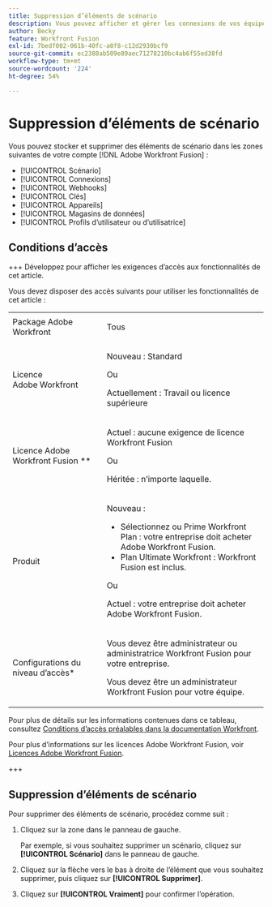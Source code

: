 ```yaml
---
title: Suppression d’éléments de scénario
description: Vous pouvez afficher et gérer les connexions de vos équipes dans la zone Connexions .
author: Becky
feature: Workfront Fusion
exl-id: 7bedf002-061b-40fc-a0f8-c12d2930bcf9
source-git-commit: ec2388ab509e89aec71278210bc4ab6f55ed38fd
workflow-type: tm+mt
source-wordcount: '224'
ht-degree: 54%

---
```


# Suppression d’éléments de scénario

Vous pouvez stocker et supprimer des éléments de scénario dans les zones suivantes de votre compte [!DNL Adobe Workfront Fusion] :

* [!UICONTROL Scénario]
* [!UICONTROL Connexions]
* [!UICONTROL Webhooks]
* [!UICONTROL Clés]
* [!UICONTROL Appareils]
* [!UICONTROL Magasins de données]
* [!UICONTROL Profils d’utilisateur ou d’utilisatrice]


## Conditions d’accès

+++ Développez pour afficher les exigences d’accès aux fonctionnalités de cet article.

Vous devez disposer des accès suivants pour utiliser les fonctionnalités de cet article :

<table style="table-layout:auto">
 <col> 
 <col> 
 <tbody> 
  <tr> 
   <td role="rowheader">Package Adobe Workfront 
   <td> <p>Tous</p> </td> 
  </tr> 
  <tr data-mc-conditions=""> 
   <td role="rowheader">Licence Adobe Workfront</td> 
   <td> <p>Nouveau : Standard</p><p>Ou</p><p>Actuellement : Travail ou licence supérieure</p> </td> 
  </tr> 
  <tr> 
   <td role="rowheader">Licence Adobe Workfront Fusion **</td> 
   <td>
   <p>Actuel : aucune exigence de licence Workfront Fusion</p>
   <p>Ou</p>
   <p>Héritée : n’importe laquelle. </p>
   </td> 
  </tr> 
  <tr> 
   <td role="rowheader">Produit</td> 
   <td>
   <p>Nouveau :</p> <ul><li>Sélectionnez ou Prime Workfront Plan : votre entreprise doit acheter Adobe Workfront Fusion.</li><li>Plan Ultimate Workfront : Workfront Fusion est inclus.</li></ul>
   <p>Ou</p>
   <p>Actuel : votre entreprise doit acheter Adobe Workfront Fusion.</p>
   </td> 
  </tr>
  <tr data-mc-conditions=""> 
   <td role="rowheader">Configurations du niveau d’accès*</td> 
   <td> 
     <p>Vous devez être administrateur ou administratrice Workfront Fusion pour votre entreprise.</p>
     <p>Vous devez être un administrateur Workfront Fusion pour votre équipe.</p>
   </td> 
  </tr> 
   </td> 
  </tr> 
 </tbody> 
</table>

Pour plus de détails sur les informations contenues dans ce tableau, consultez [Conditions d’accès préalables dans la documentation Workfront](/help/workfront-fusion/references/licenses-and-roles/access-level-requirements-in-documentation.md).

Pour plus d’informations sur les licences Adobe Workfront Fusion, voir [Licences Adobe Workfront Fusion](/help/workfront-fusion/set-up-and-manage-workfront-fusion/licensing-operations-overview/license-automation-vs-integration.md).

+++

## Suppression d’éléments de scénario

Pour supprimer des éléments de scénario, procédez comme suit :

1. Cliquez sur la zone dans le panneau de gauche.

   Par exemple, si vous souhaitez supprimer un scénario, cliquez sur **[!UICONTROL Scénario]** dans le panneau de gauche.

1. Cliquez sur la flèche vers le bas à droite de l’élément que vous souhaitez supprimer, puis cliquez sur **[!UICONTROL Supprimer]**.
1. Cliquez sur **[!UICONTROL Vraiment]** pour confirmer l’opération.
